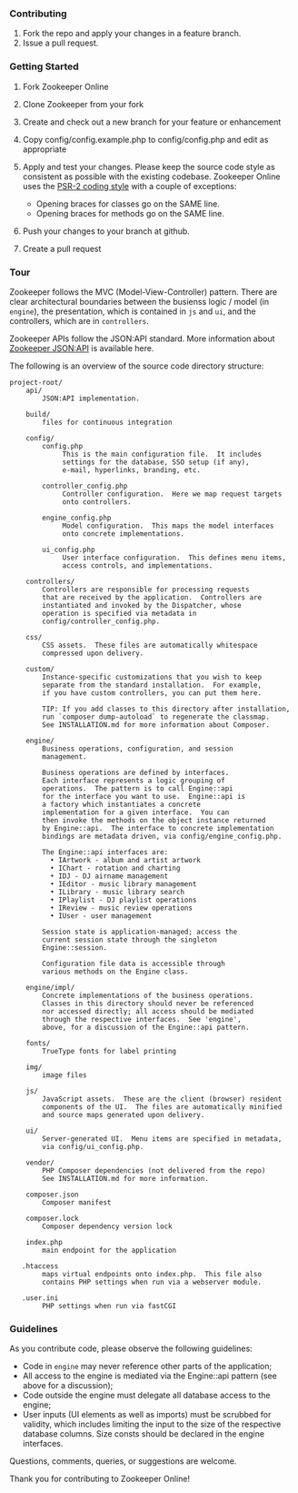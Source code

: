 ### Contributing

1. Fork the repo and apply your changes in a feature branch.
2. Issue a pull request.


### Getting Started

1. Fork Zookeeper Online
2. Clone Zookeeper from your fork
3. Create and check out a new branch for your feature or enhancement
4. Copy config/config.example.php to config/config.php and edit as appropriate
5. Apply and test your changes.  Please keep the source code style
   as consistent as possible with the existing codebase.  Zookeeper
   Online uses the [PSR-2 coding style](https://github.com/php-fig/fig-standards/blob/master/accepted/PSR-2-coding-style-guide.md)
   with a couple of exceptions:

   * Opening braces for classes go on the SAME line.
   * Opening braces for methods go on the SAME line.

6. Push your changes to your branch at github.
7. Create a pull request


### Tour

Zookeeper follows the MVC (Model-View-Controller) pattern.  There are
clear architectural boundaries between the busienss logic / model
(in `engine`), the presentation, which is contained in `js` and `ui`,
and the controllers, which are in `controllers`.

Zookeeper APIs follow the JSON:API standard.  More information about
[Zookeeper JSON:API](docs/API.md) is available here.

The following is an overview of the source code directory structure:

    project-root/
        api/
            JSON:API implementation.

        build/
            files for continuous integration

        config/
            config.php
                 This is the main configuration file.  It includes
                 settings for the database, SSO setup (if any),
                 e-mail, hyperlinks, branding, etc.

            controller_config.php
                 Controller configuration.  Here we map request targets
                 onto controllers.

            engine_config.php
                 Model configuration.  This maps the model interfaces
                 onto concrete implementations.

            ui_config.php
                 User interface configuration.  This defines menu items,
                 access controls, and implementations.

        controllers/
            Controllers are responsible for processing requests
            that are received by the application.  Controllers are
            instantiated and invoked by the Dispatcher, whose
            operation is specified via metadata in
            config/controller_config.php.

        css/
            CSS assets.  These files are automatically whitespace
            compressed upon delivery.

        custom/
            Instance-specific customizations that you wish to keep
            separate from the standard installation.  For example,
            if you have custom controllers, you can put them here.

            TIP: If you add classes to this directory after installation,
            run `composer dump-autoload` to regenerate the classmap.
            See INSTALLATION.md for more information about Composer.

        engine/
            Business operations, configuration, and session
            management.

            Business operations are defined by interfaces.
            Each interface represents a logic grouping of
            operations.  The pattern is to call Engine::api
            for the interface you want to use.  Engine::api is
            a factory which instantiates a concrete
            implementation for a given interface.  You can
            then invoke the methods on the object instance returned
            by Engine::api.  The interface to concrete implementation
            bindings are metadata driven, via config/engine_config.php.

            The Engine::api interfaces are:
              • IArtwork - album and artist artwork
              • IChart - rotation and charting
              • IDJ - DJ airname management
              • IEditor - music library management
              • ILibrary - music library search
              • IPlaylist - DJ playlist operations
              • IReview - music review operations
              • IUser - user management

            Session state is application-managed; access the
            current session state through the singleton
            Engine::session.

            Configuration file data is accessible through
            various methods on the Engine class.

        engine/impl/
            Concrete implementations of the business operations.
            Classes in this directory should never be referenced
            nor accessed directly; all access should be mediated
            through the respective interfaces.  See 'engine',
            above, for a discussion of the Engine::api pattern.

        fonts/
            TrueType fonts for label printing

        img/
            image files

        js/
            JavaScript assets.  These are the client (browser) resident
            components of the UI.  The files are automatically minified
            and source maps generated upon delivery.

        ui/
            Server-generated UI.  Menu items are specified in metadata,
            via config/ui_config.php.

        vendor/
            PHP Composer dependencies (not delivered from the repo)
            See INSTALLATION.md for more information.

        composer.json
            Composer manifest

        composer.lock
            Composer dependency version lock

        index.php
            main endpoint for the application

       .htaccess
            maps virtual endpoints onto index.php.  This file also
            contains PHP settings when run via a webserver module.

       .user.ini
            PHP settings when run via fastCGI


### Guidelines

As you contribute code, please observe the following guidelines:

* Code in `engine` may never reference other parts of the application;
* All access to the engine is mediated via the Engine::api pattern (see
  above for a discussion);
* Code outside the engine must delegate all database access to the engine;
* User inputs (UI elements as well as imports) must be scrubbed for validity,
  which includes limiting the input to the size of the respective database
  columns.  Size consts should be declared in the engine interfaces.

Questions, comments, queries, or suggestions are welcome.

Thank you for contributing to Zookeeper Online!
